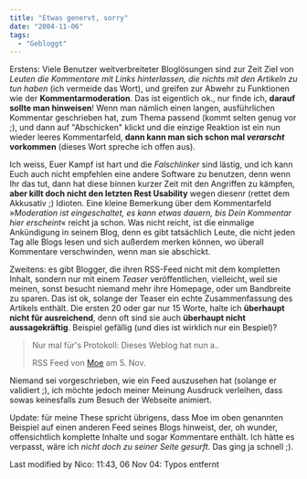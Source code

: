```yaml
---
title: "Etwas genervt, sorry"
date: "2004-11-06"
tags:
  - "Gebloggt"
---
```


Erstens: Viele Benutzer weitverbreiteter Bloglösungen sind zur Zeit Ziel von _Leuten die Kommentare mit Links hinterlassen, die nichts mit den Artikeln zu tun haben_ (ich vermeide das Wort), und greifen zur Abwehr zu Funktionen wie der **Kommentarmoderation**. Das ist eigentlich ok., nur finde ich, **darauf sollte man hinweisen**! Wenn man nämlich einen langen, ausführlichen Kommentar geschrieben hat, zum Thema passend (kommt selten genug vor ;), und dann auf "Abschicken" klickt und die einzige Reaktion ist ein nun wieder leeres Kommentarfeld, **dann kann man sich schon mal _verarscht_ vorkommen** (dieses Wort spreche ich offen aus).

Ich weiss, Euer Kampf ist hart und die _Falschlinker_ sind lästig, und ich kann Euch auch nicht empfehlen eine andere Software zu benutzen, denn wenn Ihr das tut, dann hat diese binnen kurzer Zeit mit den Angriffen zu kämpfen, **aber killt doch nicht den letzten Rest Usability** wegen diesenr (rettet dem Akkusativ ;) Idioten. Eine kleine Bemerkung über dem Kommentarfeld »_Moderation ist eingeschaltet, es kann etwas dauern, bis Dein Kommentar hier erscheint_« reicht ja schon. Was nicht reicht, ist die einmalige Ankündigung in seinem Blog, denn es gibt tatsächlich Leute, die nicht jeden Tag alle Blogs lesen und sich außerdem merken können, wo überall Kommentare verschwinden, wenn man sie abschickt.

Zweitens: es gibt Blogger, die ihren RSS-Feed nicht mit dem kompletten Inhalt, sondern nur mit einem _Teaser_ veröffentlichen, vielleicht, weil sie meinen, sonst besucht niemand mehr ihre Homepage, oder um Bandbreite zu sparen. Das ist ok, solange der Teaser ein echte Zusammenfassung des Artikels enthält. Die ersten 20 oder gar nur 15 Worte, halte ich **überhaupt nicht für ausreichend**, denn oft sind sie auch **überhaupt nicht aussagekräftig**. Beispiel gefällig (und dies ist wirklich nur ein Bespiel)?

> Nur mal für's Protokoll: Dieses Weblog hat nun a..
>
> RSS Feed von [Moe](http://weblog.plasticthinking.org/) am 5. Nov.

Niemand sei vorgeschrieben, wie ein Feed auszusehen hat (solange er validiert ;), ich möchte jedoch meiner Meinung Ausdruck verleihen, dass sowas keinesfalls zum Besuch der Webseite animiert.

Update: für meine These spricht übrigens, dass Moe im oben genannten Beispiel auf einen anderen Feed seines Blogs hinweist, der, oh wunder, offensichtlich komplette Inhalte und sogar Kommentare enthält. Ich hätte es verpasst, wäre ich _nicht doch zu seiner Seite gesurft_. Das ging ja schnell ;).

Last modified by Nico: 11:43, 06 Nov 04: Typos entfernt

